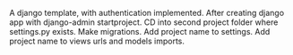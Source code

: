 A django template, with authentication implemented. After creating django app with django-admin startproject. CD into second project folder where settings.py exists. Make migrations. Add project name to settings. Add project name to views urls and models imports. 